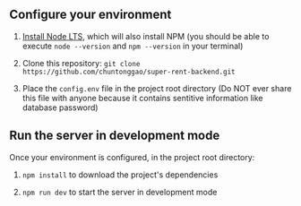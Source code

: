 ## Configure your environment

1. [Install Node LTS](https://nodejs.org/en/download/), which will also install NPM (you should be able to execute `node --version` and `npm --version` in your terminal)

2. Clone this repository: `git clone https://github.com/chuntonggao/super-rent-backend.git`

3. Place the `config.env` file in the project root directory (Do NOT ever share this file with anyone because it contains sentitive information like database password)

## Run the server in development mode

Once your environment is configured, in the project root directory:

1. `npm install` to download the project's dependencies

2. `npm run dev` to start the server in development mode

